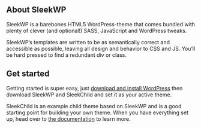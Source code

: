 ## About SleekWP

SleekWP is a barebones HTML5 WordPress-theme that comes bundled with plenty of clever (and optional!) SASS, JavaScript and WordPress tweaks.

SleekWP’s templates are written to be as semantically correct and accessible as possible, leaving all design and behavior to CSS and JS. You’ll be hard pressed to find a redundant div or class.

## Get started

Getting started is super easy, just [download and install WordPress](http://wordpress.org) then download SleekWP and SleekChild and set it as your active theme.

SleekChild is an example child theme based on SleekWP and is a good starting point for building your own theme. When you have everything set up, head over to [the documentation](/documentation/) to learn more.
